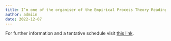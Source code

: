 ```yaml
---
title: I’m one of the organiser of the Empirical Process Theory Reading Group.
author: admiin
date: 2022-12-07
---
```


For further information and a tentative schedule visit [this link](https://warwick.ac.uk/fac/sci/statistics/news/empiricalprocesstheory/).